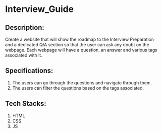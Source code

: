 # Interview_Guide

## Description:
Create a website that will show the roadmap to the Interview Preparation and a dedicated Q/A section so that the user can ask any doubt on the webpage. Each webpage will have a question, an answer and various tags associated with it.

## Specifications:
1. The users can go through the questions and navigate through them.
1. The users can filter the questions based on the tags associated.

## Tech Stacks:
1. HTML
1. CSS
1. JS
